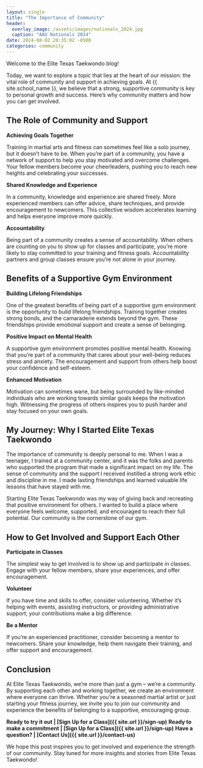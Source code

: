 ```yaml
---
layout: single
title: "The Importance of Community"
header:
  overlay_image: /assets/images/nationals_2024.jpg
  caption: "AAU Nationals 2024"
date: 2024-08-02 20:35:02 -0500
categories: community
---
```


Welcome to the Elite Texas Taekwondo blog!

Today, we want to explore a topic that lies at the heart of our mission: the vital role of community and support in achieving goals. At {{ site.school_name }}, we believe that a strong, supportive community is key to personal growth and success. Here’s why community matters and how you can get involved.

## The Role of Community and Support

**Achieving Goals Together**

Training in martial arts and fitness can sometimes feel like a solo journey, but it doesn’t have to be. When you’re part of a community, you have a network of support to help you stay motivated and overcome challenges. Your fellow members become your cheerleaders, pushing you to reach new heights and celebrating your successes.

**Shared Knowledge and Experience**

In a community, knowledge and experience are shared freely. More experienced members can offer advice, share techniques, and provide encouragement to newcomers. This collective wisdom accelerates learning and helps everyone improve more quickly.

**Accountability**

Being part of a community creates a sense of accountability. When others are counting on you to show up for classes and participate, you’re more likely to stay committed to your training and fitness goals. Accountability partners and group classes ensure you’re not alone in your journey.

## Benefits of a Supportive Gym Environment

**Building Lifelong Friendships**

One of the greatest benefits of being part of a supportive gym environment is the opportunity to build lifelong friendships. Training together creates strong bonds, and the camaraderie extends beyond the gym. These friendships provide emotional support and create a sense of belonging.

**Positive Impact on Mental Health**

A supportive gym environment promotes positive mental health. Knowing that you’re part of a community that cares about your well-being reduces stress and anxiety. The encouragement and support from others help boost your confidence and self-esteem.

**Enhanced Motivation**

Motivation can sometimes wane, but being surrounded by like-minded individuals who are working towards similar goals keeps the motivation high. Witnessing the progress of others inspires you to push harder and stay focused on your own goals.

## My Journey: Why I Started Elite Texas Taekwondo

The importance of community is deeply personal to me. When I was a teenager, I trained at a community center, and it was the folks and parents who supported the program that made a significant impact on my life. The sense of community and the support I received instilled a strong work ethic and discipline in me. I made lasting friendships and learned valuable life lessons that have stayed with me.

Starting Elite Texas Taekwondo was my way of giving back and recreating that positive environment for others. I wanted to build a place where everyone feels welcome, supported, and encouraged to reach their full potential. Our community is the cornerstone of our gym.

## How to Get Involved and Support Each Other

**Participate in Classes**

The simplest way to get involved is to show up and participate in classes. Engage with your fellow members, share your experiences, and offer encouragement.

**Volunteer**

If you have time and skills to offer, consider volunteering. Whether it’s helping with events, assisting instructors, or providing administrative support, your contributions make a big difference.

**Be a Mentor**

If you’re an experienced practitioner, consider becoming a mentor to newcomers. Share your knowledge, help them navigate their training, and offer support and encouragement.

## Conclusion

At Elite Texas Taekwondo, we’re more than just a gym – we’re a community. By supporting each other and working together, we create an environment where everyone can thrive. Whether you’re a seasoned martial artist or just starting your fitness journey, we invite you to join our community and experience the benefits of belonging to a supportive, encouraging group.

**Ready to try it out | [Sign Up for a Class]({{ site.url }}/sign-up)**
**Ready to make a commitment | [Sign Up for a Class]({{ site.url }}/sign-up)**
**Have a question? | [Contact Us]({{ site.url }}/contact-us)**

We hope this post inspires you to get involved and experience the strength of our community. Stay tuned for more insights and stories from Elite Texas Taekwondo!
